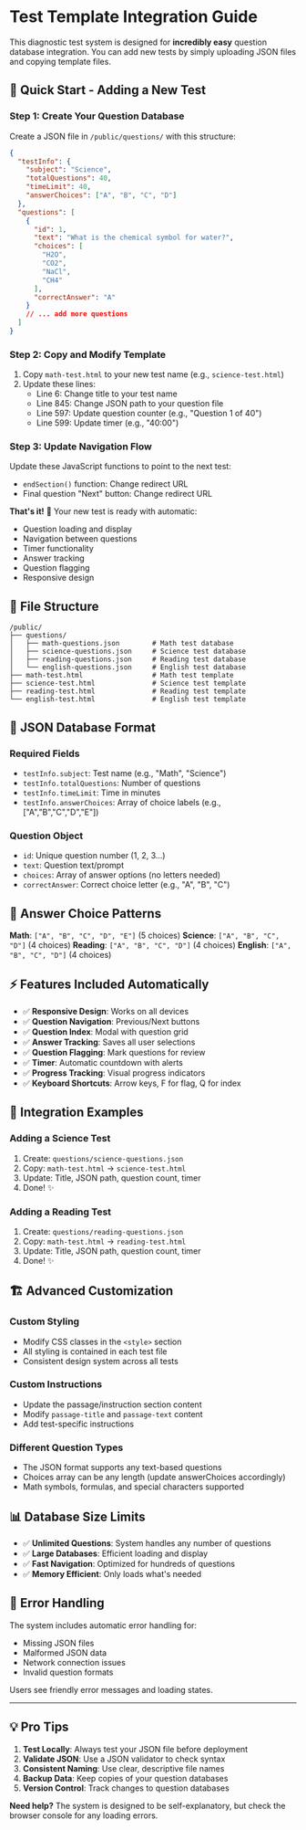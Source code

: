 # Test Template Integration Guide

This diagnostic test system is designed for **incredibly easy** question database integration. You can add new tests by simply uploading JSON files and copying template files.

## 🚀 Quick Start - Adding a New Test

### Step 1: Create Your Question Database
Create a JSON file in `/public/questions/` with this structure:

```json
{
  "testInfo": {
    "subject": "Science",
    "totalQuestions": 40,
    "timeLimit": 40,
    "answerChoices": ["A", "B", "C", "D"]
  },
  "questions": [
    {
      "id": 1,
      "text": "What is the chemical symbol for water?",
      "choices": [
        "H2O",
        "CO2",
        "NaCl",
        "CH4"
      ],
      "correctAnswer": "A"
    }
    // ... add more questions
  ]
}
```

### Step 2: Copy and Modify Template
1. Copy `math-test.html` to your new test name (e.g., `science-test.html`)
2. Update these lines:
   - Line 6: Change title to your test name
   - Line 845: Change JSON path to your question file
   - Line 597: Update question counter (e.g., "Question 1 of 40")
   - Line 599: Update timer (e.g., "40:00")

### Step 3: Update Navigation Flow
Update these JavaScript functions to point to the next test:
- `endSection()` function: Change redirect URL
- Final question "Next" button: Change redirect URL

**That's it!** 🎉 Your new test is ready with automatic:
- Question loading and display
- Navigation between questions
- Timer functionality
- Answer tracking
- Question flagging
- Responsive design

## 📁 File Structure

```
/public/
├── questions/
│   ├── math-questions.json        # Math test database
│   ├── science-questions.json     # Science test database
│   ├── reading-questions.json     # Reading test database
│   └── english-questions.json     # English test database
├── math-test.html                 # Math test template
├── science-test.html              # Science test template
├── reading-test.html              # Reading test template
└── english-test.html              # English test template
```

## 🔧 JSON Database Format

### Required Fields
- `testInfo.subject`: Test name (e.g., "Math", "Science")
- `testInfo.totalQuestions`: Number of questions
- `testInfo.timeLimit`: Time in minutes
- `testInfo.answerChoices`: Array of choice labels (e.g., ["A","B","C","D","E"])

### Question Object
- `id`: Unique question number (1, 2, 3...)
- `text`: Question text/prompt
- `choices`: Array of answer options (no letters needed)
- `correctAnswer`: Correct choice letter (e.g., "A", "B", "C")

## 🎯 Answer Choice Patterns

**Math**: `["A", "B", "C", "D", "E"]` (5 choices)
**Science**: `["A", "B", "C", "D"]` (4 choices)
**Reading**: `["A", "B", "C", "D"]` (4 choices)
**English**: `["A", "B", "C", "D"]` (4 choices)

## ⚡ Features Included Automatically

- ✅ **Responsive Design**: Works on all devices
- ✅ **Question Navigation**: Previous/Next buttons
- ✅ **Question Index**: Modal with question grid
- ✅ **Answer Tracking**: Saves all user selections
- ✅ **Question Flagging**: Mark questions for review
- ✅ **Timer**: Automatic countdown with alerts
- ✅ **Progress Tracking**: Visual progress indicators
- ✅ **Keyboard Shortcuts**: Arrow keys, F for flag, Q for index

## 🔄 Integration Examples

### Adding a Science Test
1. Create: `questions/science-questions.json`
2. Copy: `math-test.html` → `science-test.html`
3. Update: Title, JSON path, question count, timer
4. Done! ✨

### Adding a Reading Test
1. Create: `questions/reading-questions.json`
2. Copy: `math-test.html` → `reading-test.html`
3. Update: Title, JSON path, question count, timer
4. Done! ✨

## 🏗️ Advanced Customization

### Custom Styling
- Modify CSS classes in the `<style>` section
- All styling is contained in each test file
- Consistent design system across all tests

### Custom Instructions
- Update the passage/instruction section content
- Modify `passage-title` and `passage-text` content
- Add test-specific instructions

### Different Question Types
- The JSON format supports any text-based questions
- Choices array can be any length (update answerChoices accordingly)
- Math symbols, formulas, and special characters supported

## 📊 Database Size Limits

- ✅ **Unlimited Questions**: System handles any number of questions
- ✅ **Large Databases**: Efficient loading and display
- ✅ **Fast Navigation**: Optimized for hundreds of questions
- ✅ **Memory Efficient**: Only loads what's needed

## 🚨 Error Handling

The system includes automatic error handling for:
- Missing JSON files
- Malformed JSON data
- Network connection issues
- Invalid question formats

Users see friendly error messages and loading states.

---

## 💡 Pro Tips

1. **Test Locally**: Always test your JSON file before deployment
2. **Validate JSON**: Use a JSON validator to check syntax
3. **Consistent Naming**: Use clear, descriptive file names
4. **Backup Data**: Keep copies of your question databases
5. **Version Control**: Track changes to question databases

**Need help?** The system is designed to be self-explanatory, but check the browser console for any loading errors.